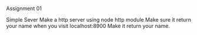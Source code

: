 Assignment 01

Simple Sever
Make a http server using node http module
Make sure it return your name when you visit localhost:8900
Make it return your name.

